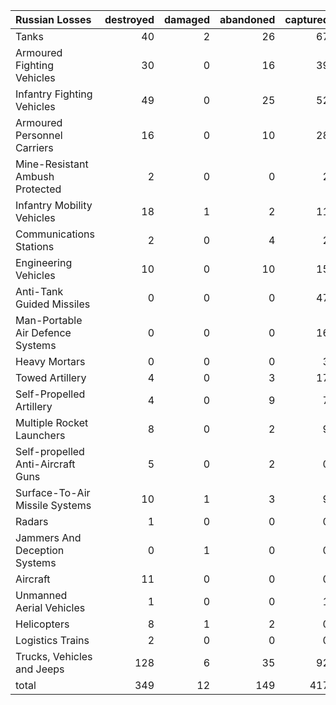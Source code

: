 | Russian Losses                    |   destroyed |   damaged |   abandoned |   captured |   total |
|:----------------------------------|------------:|----------:|------------:|-----------:|--------:|
| Tanks                             |          40 |         2 |          26 |         67 |     135 |
| Armoured Fighting Vehicles        |          30 |         0 |          16 |         39 |      85 |
| Infantry Fighting Vehicles        |          49 |         0 |          25 |         52 |     126 |
| Armoured Personnel Carriers       |          16 |         0 |          10 |         28 |      54 |
| Mine-Resistant Ambush Protected   |           2 |         0 |           0 |          2 |       4 |
| Infantry Mobility Vehicles        |          18 |         1 |           2 |         11 |      32 |
| Communications Stations           |           2 |         0 |           4 |          2 |       8 |
| Engineering Vehicles              |          10 |         0 |          10 |         15 |      35 |
| Anti-Tank Guided Missiles         |           0 |         0 |           0 |         47 |      47 |
| Man-Portable Air Defence Systems  |           0 |         0 |           0 |         16 |      16 |
| Heavy Mortars                     |           0 |         0 |           0 |          3 |       3 |
| Towed Artillery                   |           4 |         0 |           3 |         17 |      24 |
| Self-Propelled Artillery          |           4 |         0 |           9 |          7 |      20 |
| Multiple Rocket Launchers         |           8 |         0 |           2 |          9 |      19 |
| Self-propelled Anti-Aircraft Guns |           5 |         0 |           2 |          0 |       7 |
| Surface-To-Air Missile Systems    |          10 |         1 |           3 |          9 |      23 |
| Radars                            |           1 |         0 |           0 |          0 |       1 |
| Jammers And Deception Systems     |           0 |         1 |           0 |          0 |       1 |
| Aircraft                          |          11 |         0 |           0 |          0 |      11 |
| Unmanned Aerial Vehicles          |           1 |         0 |           0 |          1 |       2 |
| Helicopters                       |           8 |         1 |           2 |          0 |      11 |
| Logistics Trains                  |           2 |         0 |           0 |          0 |       2 |
| Trucks, Vehicles and Jeeps        |         128 |         6 |          35 |         92 |     261 |
| total                             |         349 |        12 |         149 |        417 |     927 |